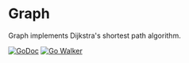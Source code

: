 Graph
=====

Graph implements Dijkstra's shortest path algorithm.

[![GoDoc](https://godoc.org/github.com/garyburd/gddo?status.png)](http://godoc.org/github.com/soniakeys/graph)
[![Go Walker](http://gowalker.org/api/v1/badge)](http://gowalker.org/github.com/soniakeys/graph)

